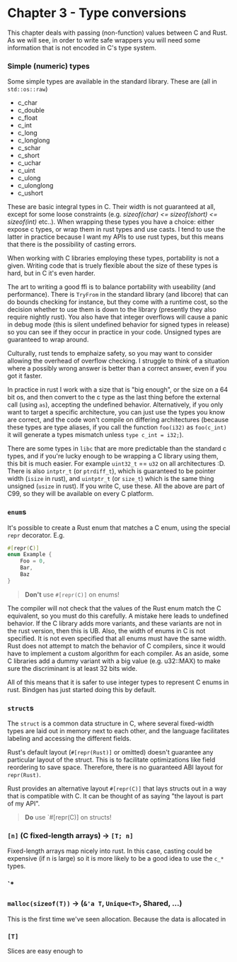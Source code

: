 # Chapter 3 - Type conversions

This chapter deals with passing (non-function) values between C and Rust. As we
will see, in order to write safe wrappers you will need some information that
is not encoded in C's type system.

### Simple (numeric) types

Some simple types are available in the standard library. These are (all in
`std::os::raw`)

 - c_char
 - c_double
 - c_float
 - c_int
 - c_long
 - c_longlong
 - c_schar
 - c_short
 - c_uchar
 - c_uint
 - c_ulong
 - c_ulonglong
 - c_ushort

These are basic integral types in C. Their width is not guaranteed at all,
except for some loose constraints (e.g. *sizeof(char) <= sizeof(short) <=
sizeof(int)* etc..). When wrapping these types you have a choice: either expose
c types, or wrap them in rust types and use casts. I tend to use the
latter in practice because I want my APIs to use rust types, but this means
that there is the possibility of casting errors.

When working with C libraries employing these types, portability is not a
given. Writing code that is truely flexible about the size of these types is 
hard, but in C it's even harder.

The art to writing a good ffi is to balance portability with useability (and
performance). There is `TryFrom` in the standard library (and libcore) that can 
do bounds checking for instance, but they come with a runtime
cost, so the decision whether to use them is down to the library (presently
they also require nightly rust). You also have
that integer overflows will cause a panic in debug mode (this is silent
undefined behavior for signed types in release) so you can see if they occur in
practice in your code. Unsigned types are guaranteed to wrap around.

Culturally, rust tends to emphaize safety, so you may want to consider allowing
the overhead of overflow checking. I struggle to think of a situation where a
possibly wrong answer is better than a correct answer, even if you got it
faster.

In practice in rust I work with a size that is "big enough", or the size on a
64 bit os, and then convert to the c type as the last thing before the external
call (using `as`), accepting the undefined behavior. Alternatively,
if you only want to target a specific architecture, you can just use the types
you know are correct, and the code won't compile on differing architectures
(because these types are type aliases, if you call the function `foo(i32)` as
`foo(c_int)` it will generate a types mismatch unless `type c_int = i32;`).

There are some types in `libc` that are more predictable than the standard c
types, and if you're lucky enough to be wrapping a C library using them, this
bit is much easier. For example `uint32_t` == `u32` on all architectures :D.
There is also `intptr_t` (or `ptrdiff_t`), which is guaranteed to be pointer
width (`isize` in rust), and `uintptr_t` (or `size_t`) which is the same thing
unsigned (`usize` in rust). If you write C, use these. All the above are part
of C99, so they will be available on every C platform.

### `enum`s
It's possible to create a Rust enum that matches a C enum, using the special
`repr` decorator. E.g.

```rust
#[repr(C)]
enum Example {
    Foo = 0,
    Bar,
    Baz
}
```

> **Don't** use `#[repr(C)]` on enums!

The compiler will not
check that the values of the Rust enum match the C equivalent, so you must do
this carefully. A mistake here leads to undefined behavior. If the C library
adds more variants, and these variants are not in the rust version, then this
is UB. Also, the width of enums in C is not specified. It is not even specified
that all enums must have the same width. Rust does not attempt to match the
behavior of C compilers, since it would have to implement a custom algorithm
for each compiler. As an aside, some C libraries add a dummy variant with a big
value (e.g. u32::MAX) to make sure the discriminant is at least 32 bits wide.

All of this means that it is safer to use integer types to represent C
enums in rust. Bindgen has just started doing this by default.

### `struct`s

The `struct` is a common data structure in C, where several fixed-width types
are laid out in memory next to each other, and the language facilitates
labeling and accessing the different fields.

Rust's default layout (`#[repr(Rust)]` or omitted) doesn't guarantee any
particular layout of the struct. This is to facilitate optimizations like
field reordering to save space. Therefore, there is no guaranteed ABI layout
for `repr(Rust)`.

Rust provides an alternative layout `#[repr(C)]` that lays structs out in a way
that is compatible with C. It can be thought of as saying "the  layout is part
of my API".

> **Do** use `#[repr(C)] on structs!

### `[n]` (C fixed-length arrays) -> `[T; n]`

Fixed-length arrays map nicely into rust. In this case, casting could be
expensive (if n is large) so it is more likely to be a good idea to use the
`c_*` types.

### `*

### `malloc(sizeof(T))` -> (`&'a T`, `Unique<T>`, Shared<T>, ...)

This is the first time we've seen allocation. Because the data is allocated in 

### `[T]`

Slices are easy enough to 
